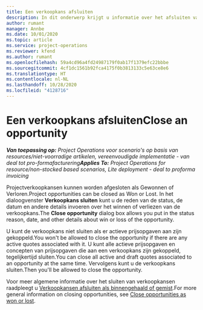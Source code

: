```yaml
---
title: Een verkoopkans afsluiten
description: In dit onderwerp krijgt u informatie over het afsluiten van een projectverkoopkans.
author: rumant
manager: Annbe
ms.date: 10/01/2020
ms.topic: article
ms.service: project-operations
ms.reviewer: kfend
ms.author: rumant
ms.openlocfilehash: 59a4cd96a4fd24987179f0ab17f1379efc22bbbe
ms.sourcegitcommit: 4cf1dc1561b92fca4175f0b3813133c5e63ce8e6
ms.translationtype: HT
ms.contentlocale: nl-NL
ms.lasthandoff: 10/28/2020
ms.locfileid: "4128716"
---
```

# <a name="close-an-opportunity"></a><span data-ttu-id="f867f-103">Een verkoopkans afsluiten</span><span class="sxs-lookup"><span data-stu-id="f867f-103">Close an opportunity</span></span>

<span data-ttu-id="f867f-104">_**Van toepassing op:** Project Operations voor scenario's op basis van resources/niet-voorradige artikelen, vereenvoudigde implementatie - van deal tot pro-formafacturering_</span><span class="sxs-lookup"><span data-stu-id="f867f-104">_**Applies To:** Project Operations for resource/non-stocked based scenarios, Lite deployment - deal to proforma invoicing_</span></span>

<span data-ttu-id="f867f-105">Projectverkoopkansen kunnen worden afgesloten als Gewonnen of Verloren.</span><span class="sxs-lookup"><span data-stu-id="f867f-105">Project opportunities can be closed as Won or Lost.</span></span> <span data-ttu-id="f867f-106">In het dialoogvenster **Verkoopkans sluiten** kunt u de reden van de status, de datum en andere details invoeren over het winnen of verliezen van de verkoopkans.</span><span class="sxs-lookup"><span data-stu-id="f867f-106">The **Close opportunity** dialog box allows you put in the status reason, date, and other details about win or loss of the opportunity.</span></span>

<span data-ttu-id="f867f-107">U kunt de verkoopkans niet sluiten als er actieve prijsopgaven aan zijn gekoppeld.</span><span class="sxs-lookup"><span data-stu-id="f867f-107">You won't be allowed to close the opportunity if there are any active quotes associated with it.</span></span> <span data-ttu-id="f867f-108">U kunt alle actieve prijsopgaven en concepten van prijsopgaven die aan een verkoopkans zijn gekoppeld, tegelijkertijd sluiten.</span><span class="sxs-lookup"><span data-stu-id="f867f-108">You can close all active and draft quotes associated to an opportunity at the same time.</span></span> <span data-ttu-id="f867f-109">Vervolgens kunt u de verkoopkans sluiten.</span><span class="sxs-lookup"><span data-stu-id="f867f-109">Then you'll be allowed to close the opportunity.</span></span>

<span data-ttu-id="f867f-110">Voor meer algemene informatie over het sluiten van verkoopkansen raadpleegt u [Verkoopkansen afsluiten als binnengehaald of gemist](https://docs.microsoft.com/dynamics365/sales-enterprise/close-opportunity-won-lost-sales).</span><span class="sxs-lookup"><span data-stu-id="f867f-110">For more general information on closing opportunities, see [Close opportunities as won or lost](https://docs.microsoft.com/dynamics365/sales-enterprise/close-opportunity-won-lost-sales).</span></span>
